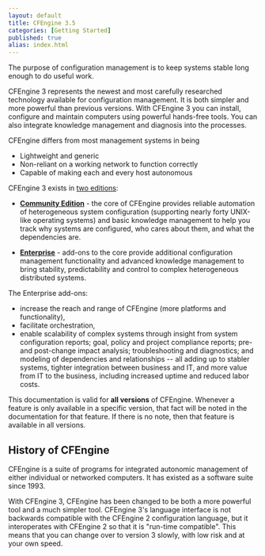 ```yaml
---
layout: default
title: CFEngine 3.5
categories: [Getting Started]
published: true
alias: index.html
---
```


The purpose of configuration management is to keep systems stable
long enough to do useful work.

CFEngine 3 represents the newest and most carefully researched
technology available for configuration management. It is both simpler
and more powerful than previous versions. With CFEngine 3 you can install,
configure and maintain computers using powerful hands-free tools.
You can also integrate knowledge management and diagnosis into the processes.

CFEngine differs from most management systems in being

* Lightweight and generic
* Non-reliant on a working network to function correctly
* Capable of making each and every host autonomous

CFEngine 3 exists in [two editions](https://cfengine.com/cfengine-comparison):

- **[Community Edition](https://cfengine.com/community)** - the core of
CFEngine provides reliable automation of heterogeneous system configuration
(supporting nearly forty UNIX-like operating systems) and basic knowledge
management to help you track why systems are configured, who cares about them,
and what the dependencies are.

- **[Enterprise](https://cfengine.com/enterprise)** - add-ons to the core
provide additional configuration management functionality and advanced knowledge
management to bring stability, predictability and control to complex
heterogeneous distributed systems. 

The Enterprise add-ons:
* increase the reach and range of CFEngine (more platforms and functionality),
* facilitate orchestration,
* enable scalability of complex systems through insight from
system configuration reports; goal, policy and project compliance
reports; pre- and post-change impact analysis; troubleshooting and
diagnostics; and modeling of dependencies and relationships -- all adding
up to stabler systems, tighter integration between business and IT, and
more value from IT to the business, including increased uptime and
reduced labor costs.

This documentation is valid for **all versions** of CFEngine. Whenever
a feature is only available in a specific version, that fact will be
noted in the documentation for that feature. If there is no note,
then that feature is available in all versions.

## History of CFEngine

CFEngine is a suite of programs for integrated autonomic management
of either individual or networked computers. It has existed as a
software suite since 1993.

With CFEngine 3, CFEngine has been changed to be both a more powerful
tool and a much simpler tool. CFEngine 3's language interface is not
backwards compatible with the CFEngine 2 configuration language, but it
interoperates with CFEngine 2 so that it is "run-time compatible".
This means that you can change over to version 3 slowly, with low
risk and at your own speed.
